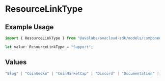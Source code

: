 # ResourceLinkType

## Example Usage

```typescript
import { ResourceLinkType } from "@avalabs/avacloud-sdk/models/components";

let value: ResourceLinkType = "Support";
```

## Values

```typescript
"Blog" | "CoinGecko" | "CoinMarketCap" | "Discord" | "Documentation" | "Facebook" | "Github" | "Instagram" | "LinkedIn" | "Medium" | "Reddit" | "Support" | "Telegram" | "TikTok" | "Twitter" | "Website" | "Whitepaper" | "Youtube"
```